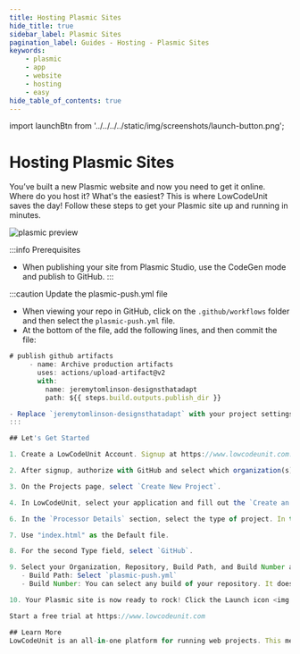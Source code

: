 ```yaml
---
title: Hosting Plasmic Sites
hide_title: true
sidebar_label: Plasmic Sites
pagination_label: Guides - Hosting - Plasmic Sites
keywords:
    - plasmic
    - app
    - website
    - hosting
    - easy
hide_table_of_contents: true
---
```


import launchBtn from '../../../../static/img/screenshots/launch-button.png';

# Hosting Plasmic Sites

You’ve built a new Plasmic website and now you need to get it online. Where do you host it? What's the easiest? This is where LowCodeUnit saves the day! Follow these steps to get your Plasmic site up and running in minutes. 

![plasmic preview](/img/screenshots/designs-that-adapt-preview.png)

:::info Prerequisites
- When publishing your site from Plasmic Studio, use the CodeGen mode and publish to GitHub. 
:::

:::caution Update the plasmic-push.yml file
- When viewing your repo in GitHub, click on the `.github/workflows` folder and then select the `plasmic-push.yml` file.
- At the bottom of the file, add the following lines, and then commit the file:

 ```jsx
 # publish github artifacts
      - name: Archive production artifacts
        uses: actions/upload-artifact@v2
        with:
          name: jeremytomlinson-designsthatadapt
          path: ${{ steps.build.outputs.publish_dir }}

- Replace `jeremytomlinson-designsthatadapt` with your project settings. Use your `githubUsername-nameOfgithubRepo` 
:::

## Let's Get Started

1. Create a LowCodeUnit Account. Signup at https://www.lowcodeunit.com.  

2. After signup, authorize with GitHub and select which organization(s) to make available inside of LowCodeUnit. 

3. On the Projects page, select `Create New Project`. 

4. In LowCodeUnit, select your application and fill out the `Create an Application` form. Note: the route is the path your app will be served on. For example, https://shared.lowcodeunit.com/plasmicsite. In this case, the **/plasmicsite** is the route. You can choose any route for your web project. In addition, the same web project can be hosted multiple times on different routes if desired. This is especially useful for QA and Testing.

6. In the `Processor Details` section, select the type of project. In this case we're using a `View Package`. 

7. Use "index.html" as the Default file.

8. For the second Type field, select `GitHub`.  

9. Select your Organization, Repository, Build Path, and Build Number and click `Save Application`. 
    - Build Path: Select `plasmic-push.yml`
    - Build Number: You can select any build of your repository. It doesn't have to be the latest build. If you're not sure what build to use, enter `latest`.

10. Your Plasmic site is now ready to rock! Click the Launch icon <img src={launchBtn} class="text-image" /> to view your site hosted on lowcodeunit.com. 

Start a free trial at https://www.lowcodeunit.com

## Learn More
LowCodeUnit is an all-in-one platform for running web projects. This means you can use LowCodeUnit for hosting most, if not all, of your web projects. LowCodeUnit is simple to use and setup which works perfectly when you have a basic website you want to get up and open for the world to use quickly – like this Plasmic site. Sign up at https://www.lowcodeunit.com
